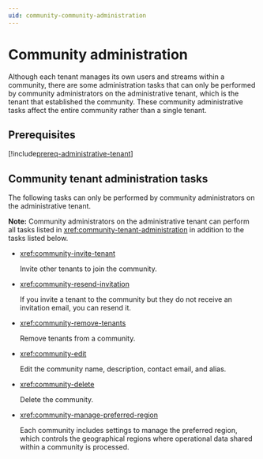 ```yaml
---
uid: community-community-administration
---
```


# Community administration

Although each tenant manages its own users and streams within a community, there are some administration tasks that can only be performed by community administrators on the administrative tenant, which is the tenant that established the community. These community administrative tasks affect the entire community rather than a single tenant.

## Prerequisites

[!include[prereq-administrative-tenant](includes/prereq-administrative-tenant.md)]

## Community tenant administration tasks

The following tasks can only be performed by community administrators on the administrative tenant.

**Note:** Community administrators on the administrative tenant can perform all tasks listed in <xref:community-tenant-administration> in addition to the tasks listed below. 

- <xref:community-invite-tenant>

	Invite other tenants to join the community.

- <xref:community-resend-invitation>

	If you invite a tenant to the community but they do not receive an invitation email, you can resend it.

- <xref:community-remove-tenants>

	Remove tenants from a community.

- <xref:community-edit>

	Edit the community name, description, contact email, and alias. 

- <xref:community-delete>

	Delete the community.

- <xref:community-manage-preferred-region>

	Each community includes settings to manage the preferred region, which controls the geographical regions where operational data shared within a community is processed.